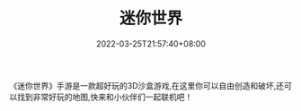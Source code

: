 ﻿---
weight: 
title: "迷你世界"
description: "《迷你世界》手游是一款超好玩的3D沙盒游戏,在这里你可以自由创造和破坏,还可以找到非常好玩的地图,快来和小伙伴们一起联机吧！"
date: 2022-03-25T21:57:40+08:00
lastmod: 2022-03-25T16:45:40+08:00
draft: false
authors: ["Metabd"]
featuredImage: "85.png"
link: "https://www.mini1.cn/"
tags: ["迷你世界","NFT游戏"]
categories: ["navigation"]
navigation: ["NFT游戏"]
lightgallery: true
toc: true
pinned: false
recommend: false
recommend1: false
---
《迷你世界》手游是一款超好玩的3D沙盒游戏,在这里你可以自由创造和破坏,还可以找到非常好玩的地图,快来和小伙伴们一起联机吧！
